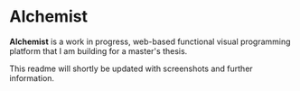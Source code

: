 # Alchemist
**Alchemist** is a work in progress, web-based functional visual programming platform that I am building for a master's thesis.

This readme will shortly be updated with screenshots and further information.
